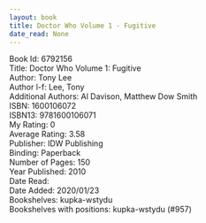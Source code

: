 ```yaml
---
layout: book
title: Doctor Who Volume 1 - Fugitive
date_read: None
---
```


Book Id: 6792156<br />
Title: Doctor Who Volume 1: Fugitive<br />
Author: Tony Lee<br />
Author l-f: Lee, Tony<br />
Additional Authors: Al Davison, Matthew Dow Smith<br />
ISBN: 1600106072<br />
ISBN13: 9781600106071<br />
My Rating: 0<br />
Average Rating: 3.58<br />
Publisher: IDW Publishing<br />
Binding: Paperback<br />
Number of Pages: 150<br />
Year Published: 2010<br />
Date Read: <br />
Date Added: 2020/01/23<br />
Bookshelves: kupka-wstydu<br />
Bookshelves with positions: kupka-wstydu (#957)<br />

